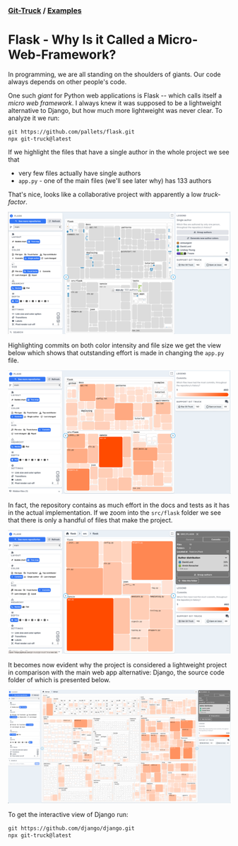 ### [Git-Truck](../git-truck.md) / [Examples](../git-truck.md#examples-of-usage)


# Flask - Why Is it Called a Micro-Web-Framework?




In programming, we are all standing on the shoulders of giants. Our code always depends on other people's code. 

One such *giant* for Python web applications is Flask -- which calls itself a *micro web framework*. I always knew it was supposed to be a lightweight alternative to Django, but how much more lightweight was never clear. To analyze it we run: 

```
git https://github.com/pallets/flask.git
npx git-truck@latest
```

If we highlight the files that have a single author in the whole project we see that 
- very few files actually have single authors
- `app.py` - one of the main files (we'll see later why) has 133 authors

That's nice, looks like a collaborative project with apparently a low *truck-factor*.

![](img/flask-single-author.png)


Highlighting commits on both color intensity and file size we get the view below which shows that outstanding effort is made in changing the `app.py` file. 

![](img/flask-number-of-commits.png)

In fact, the repository contains as much effort in the docs and tests as it has in the actual implementation. If we zoom into the `src/flask` folder we see that there is only a handful of files that make the project. 

![](img/flask-zoom-in-on-src-folder.png)

It becomes now evident why the project is considered a lightweight project in comparison with the main web app alternative: Django, the source code folder of which is presented below.

![](img/django-source-folder.png)


To get the interactive view of Django run: 
```
git https://github.com/django/django.git
npx git-truck@latest
```

